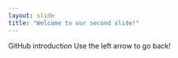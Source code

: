 ```yaml
---
layout: slide
title: "Welcome to our second slide!"
---
```

GitHub introduction
Use the left arrow to go back!
